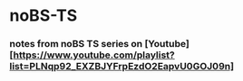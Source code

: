 # noBS-TS
### notes from noBS TS series on [Youtube][https://www.youtube.com/playlist?list=PLNqp92_EXZBJYFrpEzdO2EapvU0GOJ09n]
